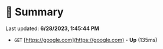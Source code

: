 # 📖 Summary
Last updated: **6/28/2023, 1:45:44 PM**

- `GET` [https://google.com](https://google.com) - **Up** (135ms)
